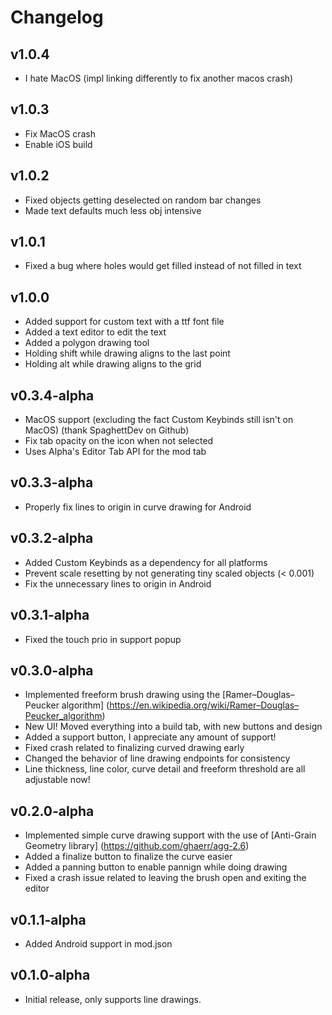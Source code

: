 # Changelog

## v1.0.4
 * I hate MacOS (impl linking differently to fix another macos crash)

## v1.0.3
 * Fix MacOS crash
 * Enable iOS build

## v1.0.2
 * Fixed objects getting deselected on random bar changes
 * Made text defaults much less obj intensive

## v1.0.1
 * Fixed a bug where holes would get filled instead of not filled in text

## v1.0.0
 * Added support for custom text with a ttf font file
 * Added a text editor to edit the text
 * Added a polygon drawing tool
 * Holding shift while drawing aligns to the last point
 * Holding alt while drawing aligns to the grid

## v0.3.4-alpha
 * MacOS support (excluding the fact Custom Keybinds still isn't on MacOS) (thank SpaghettDev on Github)
 * Fix tab opacity on the icon when not selected
 * Uses Alpha's Editor Tab API for the mod tab

## v0.3.3-alpha
 * Properly fix lines to origin in curve drawing for Android

## v0.3.2-alpha
 * Added Custom Keybinds as a dependency for all platforms
 * Prevent scale resetting by not generating tiny scaled objects (< 0.001)
 * Fix the unnecessary lines to origin in Android

## v0.3.1-alpha
 * Fixed the touch prio in support popup

## v0.3.0-alpha
 * Implemented freeform brush drawing using the [Ramer–Douglas–Peucker algorithm] (https://en.wikipedia.org/wiki/Ramer–Douglas–Peucker_algorithm)
 * New UI! Moved everything into a build tab, with new buttons and design
 * Added a support button, I appreciate any amount of support!
 * Fixed crash related to finalizing curved drawing early
 * Changed the behavior of line drawing endpoints for consistency
 * Line thickness, line color, curve detail and freeform threshold are all adjustable now!

## v0.2.0-alpha
 * Implemented simple curve drawing support with the use of [Anti-Grain Geometry library] (https://github.com/ghaerr/agg-2.6)
 * Added a finalize button to finalize the curve easier
 * Added a panning button to enable pannign while doing drawing
 * Fixed a crash issue related to leaving the brush open and exiting the editor

## v0.1.1-alpha
 * Added Android support in mod.json

## v0.1.0-alpha
 * Initial release, only supports line drawings.
